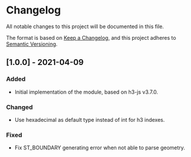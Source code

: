 # Changelog
All notable changes to this project will be documented in this file.

The format is based on [Keep a Changelog](https://keepachangelog.com/en/1.0.0/),
and this project adheres to [Semantic Versioning](https://semver.org/spec/v2.0.0.html).

## [1.0.0] - 2021-04-09

### Added
* Initial implementation of the module, based on h3-js v3.7.0.

### Changed
* Use hexadecimal as default type instead of int for h3 indexes.

### Fixed
* Fix ST_BOUNDARY generating error when not able to parse geometry.